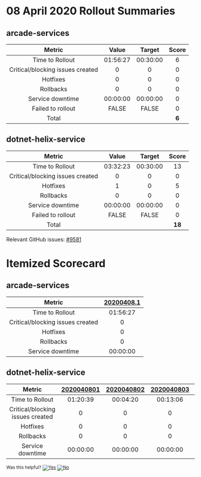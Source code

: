 # 08 April 2020 Rollout Summaries

## arcade-services

|              Metric              |   Value  |  Target  |   Score   |
|:--------------------------------:|:--------:|:--------:|:---------:|
| Time to Rollout                  | 01:56:27 | 00:30:00 |     6     |
| Critical/blocking issues created |     0    |    0     |     0     |
| Hotfixes                         |     0    |    0     |     0     |
| Rollbacks                        |     0    |    0     |     0     |
| Service downtime                 | 00:00:00 | 00:00:00 |     0     |
| Failed to rollout                |   FALSE  |   FALSE  |     0     |
| Total                            |          |          |   **6**   |


## dotnet-helix-service

|              Metric              |   Value  |  Target  |   Score   |
|:--------------------------------:|:--------:|:--------:|:---------:|
| Time to Rollout                  | 03:32:23 | 00:30:00 |     13     |
| Critical/blocking issues created |     0    |    0     |     0     |
| Hotfixes                         |     1    |    0     |     5     |
| Rollbacks                        |     0    |    0     |     0     |
| Service downtime                 | 00:00:00 | 00:00:00 |     0     |
| Failed to rollout                |   FALSE  |   FALSE  |     0     |
| Total                            |          |          |   **18**   |

Relevant GitHub issues: [#9581](https://github.com/dotnet/core-eng/issues/9581)
# Itemized Scorecard

## arcade-services

| Metric | [20200408.1](https://dev.azure.com/dnceng/7ea9116e-9fac-403d-b258-b31fcf1bb293/_build/results?buildId=593231) |
|:-----:|:-----:|
| Time to Rollout | 01:56:27 |
| Critical/blocking issues created | 0 |
| Hotfixes | 0 |
| Rollbacks | 0 |
| Service downtime | 00:00:00 |


## dotnet-helix-service

| Metric | [2020040801](https://dev.azure.com/dnceng/7ea9116e-9fac-403d-b258-b31fcf1bb293/_build/results?buildId=593215) | [2020040802](https://dev.azure.com/dnceng/7ea9116e-9fac-403d-b258-b31fcf1bb293/_build/results?buildId=593432) | [2020040803](https://dev.azure.com/dnceng/7ea9116e-9fac-403d-b258-b31fcf1bb293/_build/results?buildId=593443) | [2020040804](https://dev.azure.com/dnceng/7ea9116e-9fac-403d-b258-b31fcf1bb293/_build/results?buildId=593475) | [2020040805](https://dev.azure.com/dnceng/7ea9116e-9fac-403d-b258-b31fcf1bb293/_build/results?buildId=593592) |
|:-----:|:-----:|:-----:|:-----:|:-----:|:-----:|
| Time to Rollout | 01:20:39 | 00:04:20 | 00:13:06 | 01:05:51 | 00:48:27 |
| Critical/blocking issues created | 0 | 0 | 0 | 0 | 0 |
| Hotfixes | 0 | 0 | 0 | 0 | 0 |
| Rollbacks | 0 | 0 | 0 | 0 | 0 |
| Service downtime | 00:00:00 | 00:00:00 | 00:00:00 | 00:00:00 | 00:00:00 |



<!-- Begin Generated Content: Doc Feedback -->
<sub>Was this helpful? [![Yes](https://helix.dot.net/f/ip/5?p=Documentation%5CTeamProcess%5CRollout-Scorecards%5CScorecard_2020-04-08.md)](https://helix.dot.net/f/p/5?p=Documentation%5CTeamProcess%5CRollout-Scorecards%5CScorecard_2020-04-08.md) [![No](https://helix.dot.net/f/in)](https://helix.dot.net/f/n/5?p=Documentation%5CTeamProcess%5CRollout-Scorecards%5CScorecard_2020-04-08.md)</sub>
<!-- End Generated Content-->
